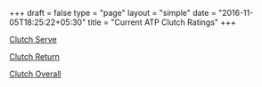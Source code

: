 +++
draft = false
type = "page" 
layout = "simple"
date = "2016-11-05T18:25:22+05:30"
title = "Current ATP Clutch Ratings"
+++


<a href="/clutch_atp_week_table_serve/">Clutch Serve</a>


<a href="/clutch_atp_week_table_return/">Clutch Return</a>


<a href="/clutch_atp_week_table_overall/">Clutch Overall</a>

